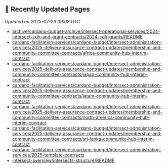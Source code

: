 ## 🔄 Recently Updated Pages

_Updated on 2025-07-23 09:08 UTC_

- [archive/cardano-budget-archive/intersect-operational-services/2024-intersect-cdh-and-grant-contracts/2024-cdh-grants/README](https://docs.intersectmbo.org/archive/cardano-budget-archive/intersect-operational-services/2024-intersect-cdh-and-grant-contracts/2024-cdh-grants/README)
- [cardano-facilitation-services/cardano-budget/intersect-administration-services/2025-delivery-assurance-contract-updates/membership-and-community-committee-contracts/africa-community-hub-interim-contract](https://docs.intersectmbo.org/cardano-facilitation-services/cardano-budget/intersect-administration-services/2025-delivery-assurance-contract-updates/membership-and-community-committee-contracts/africa-community-hub-interim-contract)
- [cardano-facilitation-services/cardano-budget/intersect-administration-services/2025-delivery-assurance-contract-updates/membership-and-community-committee-contracts/japan-community-hub-interim-contract](https://docs.intersectmbo.org/cardano-facilitation-services/cardano-budget/intersect-administration-services/2025-delivery-assurance-contract-updates/membership-and-community-committee-contracts/japan-community-hub-interim-contract)
- [cardano-facilitation-services/cardano-budget/intersect-administration-services/2025-delivery-assurance-contract-updates/membership-and-community-committee-contracts/latam-community-hub-interim-contract](https://docs.intersectmbo.org/cardano-facilitation-services/cardano-budget/intersect-administration-services/2025-delivery-assurance-contract-updates/membership-and-community-committee-contracts/latam-community-hub-interim-contract)
- [cardano-facilitation-services/cardano-budget/intersect-administration-services/2025-delivery-assurance-contract-updates/membership-and-community-committee-contracts/north-america-community-hub-interim-contract](https://docs.intersectmbo.org/cardano-facilitation-services/cardano-budget/intersect-administration-services/2025-delivery-assurance-contract-updates/membership-and-community-committee-contracts/north-america-community-hub-interim-contract)
- [cardano-facilitation-services/cardano-budget/intersect-administration-services/2025-delivery-assurance-contract-updates/membership-and-community-committee-contracts/sri-lanka-community-hub-interim-contract](https://docs.intersectmbo.org/cardano-facilitation-services/cardano-budget/intersect-administration-services/2025-delivery-assurance-contract-updates/membership-and-community-committee-contracts/sri-lanka-community-hub-interim-contract)
- [cardano-facilitation-services/cardano-budget/intersect-administration-services/2025-template-contracts](https://docs.intersectmbo.org/cardano-facilitation-services/cardano-budget/intersect-administration-services/2025-template-contracts)
- [intersect-overview/intersects-structure/README](https://docs.intersectmbo.org/intersect-overview/intersects-structure/README)
